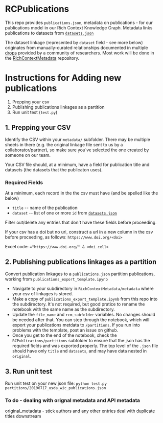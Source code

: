 # RCPublications

This repo provides `publications.json`, metadata on publications - for our publications model in our Rich Context Knowledge Graph. Metadata links publications to datasets from [`datasets.json`](https://github.com/NYU-CI/RCDatasets)

The dataset linkage (represented by `dataset` field - see more below) originates from manually-curated relationships documented in multiple [drops](https://github.com/NYU-CI/RichContextMetadata/tree/master/metadata) provided by a community of researchers. Most work will be done in the [RichContextMetadata](https://github.com/NYU-CI/RichContextMetadata) repository.

# Instructions for Adding new publications
1. Prepping your csv
1. Publishing publications linkages as a partition
2. Run unit test (`test.py`)

## 1. Prepping your CSV
Identify the CSV within your `metadata/` subfolder. There may be multiple sheets in there (e.g. the original linkage file sent to us by a collaborator/partner), so make sure you've selected the one created by someone on our team.

Your CSV file should, at a minimum, have a field for publication title and datasets (the datasets that the publicaton uses). 

### Required Fields
At a minimum, each record in the the csv must have (and be spelled like the below)
  * `title` -- name of the publication
  * `dataset` -- list of one or more `id` from [`datasets.json`](https://github.com/NYU-CI/RCDatasets/datasets.json)

Filter out/delete any entries that don't have these fields before proceeding. 

If your csv has a doi but no url, construct a url in a new column in the csv before proceeding, as follows:
`https://www.doi.org/<doi>`

Excel code: `="https://www.doi.org/" & <doi_cell>`

## 2. Publishing publications linkages as a partition
Convert publication linkages to a `publications.json` partition publications, working from `publications_export_template.ipynb`
* Navigate to your subdirectory in `RichContextMetadata/metadata` where your csv of linkages is stored. 
* Make a copy of `publications_export_template.ipynb` from  this repo into the subdirectory. It's not required, but good pratice to rename the notebook with the same name as the subdirectory.
* Update the `file_name` and `rcm_subfolder` variables. No changes should be needed after that. You can step through the notebook, which will export your publications metdata to `/partitions`. If you run into problems with the template, post an issue on github. 
* Once you get to the end of the notebook, check the `RCPublications/partitions` subfolder to ensure that the json has the required fields and was exported properly. The top level of the `.json` file should have only `title` and `datasets`, and may have data nested in `original`.

## 3. Run unit test
Run unit test on your new json file:
`python test.py partitions/20190717_usda_wic_publications.json`


### To do - dealing with orignal metadata and API metadata
original_metadata - stick authors and any other entries
deal with duplicate titles downstream